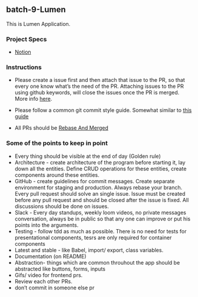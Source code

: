 
## batch-9-Lumen

This is Lumen Application.
	
### Project Specs
- [Notion](https://www.notion.so/pesto/Batch-8-Project-Specs-33ef6ae26565459f98771b95c7f0cecd)

### Instructions
- Please create a issue first and then attach that issue to the PR, so that every one know what’s the need of the PR. Attaching issues to the PR using github keywords, will close the issues once the PR is merged. More info [here]((https://help.github.com/en/articles/closing-issues-using-keywords)).

- Please follow a common git commit style guide. Somewhat similar to [this guide](https://udacity.github.io/git-styleguide/)

- All PRs should be [Rebase And Merged](https://help.github.com/en/articles/about-pull-request-merges#rebase-and-merge-your-pull-request-commits)

### Some of the points to keep in point
- Every thing should be visible at the end of day (Golden rule)
- Architecture - create architecture of the program before starting it, lay down all the entities. Define CRUD operations for these entities, create components around these entities.
- GitHub - create guidelines for commit messages. Create separate environment for staging and production. Always rebase your branch. Every pull request should solve an single issue. Issue must be created before any pull request and should be closed after the issue is fixed. All discussions should be done on issues.
- Slack - Every day standups, weekly loom videos, no private messages conversation, always be in public so that any one can improve or put his points into the arguments.
- Testing - follow tdd as much as possible. There is no need for tests for presentational components, tesrs are only required for container components
- Latest and stable - like Babel, import/ export, class variables.
- Documentation (on README)
- Abstraction- things which are common throuhout the app should be abstracted like buttons, forms, inputs
- Gifs/ video for frontend prs.
- Review each other PRs.
- don’t commit in someone else pr
  